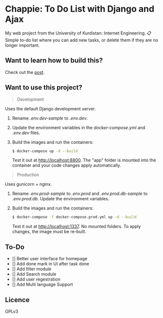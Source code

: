 # Chappie: To Do List with Django and Ajax
My web project from the University of Kurdistan: Internet Engineering. 📋 Simple to-do list where you can add new tasks, or delete them if they are no longer important.


## Want to learn how to build this?

Check out the [post](https://testdriven.io/dockerizing-django-with-postgres-gunicorn-and-nginx).

## Want to use this project?

> Development

Uses the default Django development server.

1. Rename *.env.dev-sample* to *.env.dev*.
1. Update the environment variables in the *docker-compose.yml* and *.env.dev* files.
1. Build the images and run the containers:

    ```sh
    $ docker-compose up -d --build
    ```

    Test it out at [http://localhost:8800](http://localhost:8800). The "app" folder is mounted into the container and your code changes apply automatically.

> Production

Uses gunicorn + nginx.

1. Rename *.env.prod-sample* to *.env.prod* and *.env.prod.db-sample* to *.env.prod.db*. Update the environment variables.
1. Build the images and run the containers:

    ```sh
    $ docker-compose -f docker-compose.prod.yml up -d --build
    ```

    Test it out at [http://localhost:1337](http://localhost:1337). No mounted folders. To apply changes, the image must be re-built.

## To-Do
- [] Better user interface for homepage
- [] Add done mark in UI after task done
- [] Add filter module 
- [] Add Search module
- [] Add user regestration
- [] Add Multi language Support

## Licence
GPLv3
